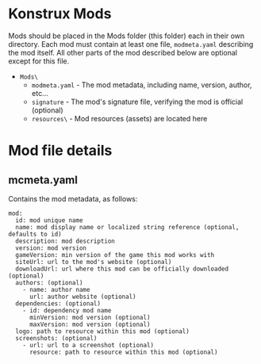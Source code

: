 # Konstrux Mods

Mods should be placed in the Mods folder (this folder) each in their own directory. Each mod must contain at least one file, `modmeta.yaml` describing the mod itself.  All other parts of the mod described below are optional except for this file.

* `Mods\`
  * `modmeta.yaml` - The mod metadata, including name, version, author, etc...
  * `signature` - The mod's signature file, verifying the mod is official (optional)
  * `resources\` - Mod resources (assets) are located here

# Mod file details

## mcmeta.yaml
Contains the mod metadata, as follows:

```
mod:
  id: mod unique name
  name: mod display name or localized string reference (optional, defaults to id)
  description: mod description
  version: mod version
  gameVersion: min version of the game this mod works with
  siteUrl: url to the mod's website (optional)
  downloadUrl: url where this mod can be officially downloaded (optional)
  authors: (optional)
    - name: author name
      url: author website (optional)
  dependencies: (optional)
    - id: dependency mod name
      minVersion: mod version (optional)
      maxVersion: mod version (optional)
  logo: path to resource within this mod (optional)
  screenshots: (optional)
    - url: url to a screenshot (optional)
      resource: path to resource within this mod (optional)
```